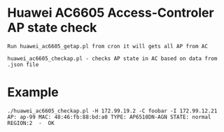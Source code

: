 Huawei AC6605 Access-Controler  AP state check
============================================
	Run huawei_ac6605_getap.pl from cron it will gets all AP from AC

	huawei_ac6605_checkap.pl - checks AP state in AC based on data from .json file 

Example
=======
	./huawei_ac6605_checkap.pl -H 172.99.19.2 -C foobar -I 172.99.12.21
	AP: ap-99 MAC: 48:46:fb:88:bd:a0 TYPE: AP6510DN-AGN STATE: normal REGION:2  -  OK
		
